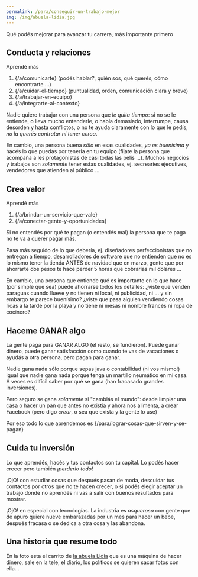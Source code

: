 ```yaml
---
permalink: /para/conseguir-un-trabajo-mejor
img: /img/abuela-lidia.jpg
---
```


Qué podés mejorar para avanzar tu carrera, más importante primero

## Conducta y relaciones

Aprendé más
1. {/a/comunicarte} (podés hablar?, quién sos, qué querés, cómo encontrarte ...)
2. {/a/cuidar-el-tiempo} (puntualidad, orden, comunicación clara y breve)
3. {/a/trabajar-en-equipo}
4. {/a/integrarte-al-contexto}

Nadie quiere trabajar con una persona que _le quita tiempo_: si no se le entiende, o lleva mucho entenderle, o habla demasiado, interrumpe, causa desorden y hasta conflictos, o no te ayuda claramente con lo que le pedís, _no la querés contratar ni tener cerca_.

En cambio, una persona buena _sólo_ en esas cualidades, _ya es buenísima_ y hacés lo que puedas por tenerla en tu equipo (fijate la persona que acompaña a les protagonistas de casi todas las pelis ...).
Muchos negocios y trabajos son _solamente_ tener estas cualidades, ej. secrearies ejecutives, vendedores que atienden al público ...

## Crea valor
Aprendé más 
1. {/a/brindar-un-servicio-que-vale}
2. {/a/conectar-gente-y-oportunidades}

Si no entendés por qué te pagan (o entendés mal) la persona que te paga no te va a querer pagar más.

Pasa más seguido de lo que debería, ej. diseñadores perfeccionistas que no entregan a tiempo, desarrolladores de software que no entienden que no es lo mismo tener la tienda ANTES de navidad que en marzo, gente que por ahorrarte dos pesos te hace perder 5 horas que cobrarías mil dolares ...

En cambio, una persona que entiende qué es importante en lo que hace (por simple que sea) puede ahorrarse todos los detalles: ¿viste que venden paraguas cuando llueve y no tienen ni local, ni publicidad, ni ... y sin embargo te parece buenísimo? ¿viste que pasa alguien vendiendo cosas ricas a la tarde por la playa y no tiene ni mesas ni nombre francés ni ropa de cocinero?

## Haceme GANAR algo

La gente paga para GANAR ALGO (el resto, se fundieron). Puede ganar dinero, puede ganar satisfacción como cuando te vas de vacaciones o ayudás a otra persona, pero pagan para ganar.

Nadie gana nada sólo porque sepas java o contabilidad (ni vos mismo!) igual que nadie gana nada porque tenga un martillo neumático en mi casa. A veces es difícil saber por qué se gana (han fracasado grandes inversiones).

Pero seguro se gana _solamente_ si "cambiás el mundo": desde limpiar una casa o hacer un pan que antes no existía y ahora nos alimenta, a crear Facebook (pero digo _crear_, o sea que exista y la gente lo use)

Por eso todo lo que aprendemos es {/para/lograr-cosas-que-sirven-y-se-pagan}

## Cuida tu inversión

Lo que aprendés, hacés y tus contactos son tu capital. Lo podés hacer crecer pero también ¡_perderlo todo_!

¡OjO! con estudiar cosas que después pasan de moda, descuidar tus contactos por otros que no te hacen crecer, o si podés elegir aceptar un trabajo donde no aprendés ni vas a salir con buenos resultados para mostrar.

¡OjO! en especial con tecnologías. La industria es _asquerosa_ con gente que de apuro quiere nueve embarazadas por un mes para hacer un bebe, después fracasa o se dedica a otra cosa y las abandona. 

## Una historia que resume todo

En la foto esta el carrito de [la abuela Lidia](https://www.clarin.com/ciudades/rio-abuela-lidia-estreno-carrito_0_rJdY6VjDXg.html) que es una máquina de hacer dinero, sale en la tele, el diario, los políticos se quieren sacar fotos con ella...


